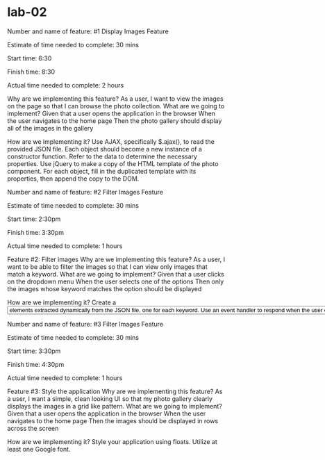 # lab-02

Number and name of feature: #1 Display Images Feature

Estimate of time needed to complete: 30 mins

Start time: 6:30

Finish time: 8:30

Actual time needed to complete: 2 hours

Why are we implementing this feature?
As a user, I want to view the images on the page so that I can browse the photo collection.
What are we going to implement?
Given that a user opens the application in the browser When the user navigates to the home page Then the photo gallery should display all of the images in the gallery

How are we implementing it?
Use AJAX, specifically $.ajax(), to read the provided JSON file.
Each object should become a new instance of a constructor function. Refer to the data to determine the necessary properties.
Use jQuery to make a copy of the HTML template of the photo component. For each object, fill in the duplicated template with its properties, then append the copy to the DOM.

Number and name of feature: #2 Filter Images Feature

Estimate of time needed to complete: 30 mins

Start time: 2:30pm

Finish time: 3:30pm

Actual time needed to complete: 1 hours

Feature #2: Filter images
Why are we implementing this feature?
As a user, I want to be able to filter the images so that I can view only images that match a keyword.
What are we going to implement?
Given that a user clicks on the dropdown menu When the user selects one of the options Then only the images whose keyword matches the option should be displayed

How are we implementing it?
Create a <select> element which contains unique <option> elements extracted dynamically from the JSON file, one for each keyword.
Use an event handler to respond when the user chooses an option from the select menu. Hide all of the images, then show those whose keyword matches the option chosen.



Number and name of feature: #3 Filter Images Feature

Estimate of time needed to complete: 30 mins

Start time: 3:30pm

Finish time: 4:30pm

Actual time needed to complete: 1 hours


Feature #3: Style the application
Why are we implementing this feature?
As a user, I want a simple, clean looking UI so that my photo gallery clearly displays the images in a grid like pattern.
What are we going to implement?
Given that a user opens the application in the browser When the user navigates to the home page Then the images should be displayed in rows across the screen

How are we implementing it?
Style your application using floats.
Utilize at least one Google font.